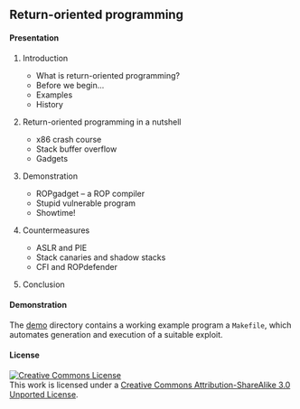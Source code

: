 ## Return-oriented programming


#### Presentation

1. Introduction
    * What is return-oriented programming?
    * Before we begin...
    * Examples
    * History

2. Return-oriented programming in a nutshell
    * x86 crash course
    * Stack buffer overflow
    * Gadgets

3. Demonstration
    * ROPgadget – a ROP compiler
    * Stupid vulnerable program
    * Showtime!

4. Countermeasures
    * ASLR and PIE
    * Stack canaries and shadow stacks
    * CFI and ROPdefender

5. Conclusion



#### Demonstration

The [demo](https://github.com/haggl/return-oriented-programming/tree/master/demo) directory contains a working example program a `Makefile`, which automates generation and execution of a suitable exploit.



#### License

<a rel="license" href="http://creativecommons.org/licenses/by-sa/3.0/deed.en_US"><img alt="Creative Commons License" style="border-width:0" src="http://i.creativecommons.org/l/by-sa/3.0/88x31.png" /></a><br />This work</span> is licensed under a <a rel="license" href="http://creativecommons.org/licenses/by-sa/3.0/deed.en_US">Creative Commons Attribution-ShareAlike 3.0 Unported License</a>.
